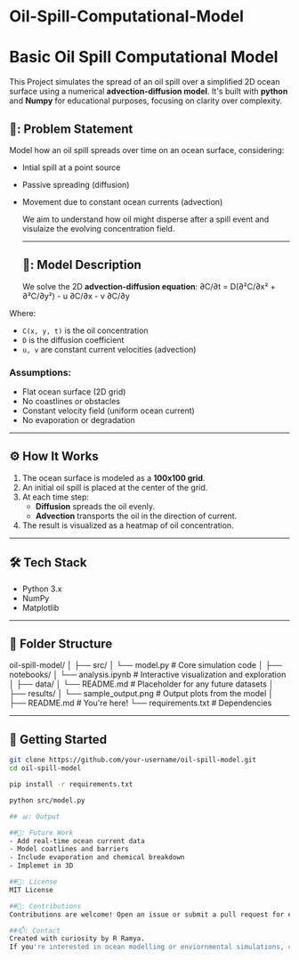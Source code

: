 # Oil-Spill-Computational-Model

# Basic Oil Spill Computational Model
This Project simulates the spread of an oil spill over a simplified 2D ocean surface using a numerical **advection-diffusion model**. It's built with **python** and **Numpy** for educational purposes, focusing on clarity over complexity.

## 📑: Problem Statement
Model how an oil spill spreads over time on an ocean surface, considering:
- Intial spill at a point source
- Passive spreading (diffusion)
- Movement due to constant ocean currents (advection)

  We aim to understand how oil might disperse after a spill event and visulaize the evolving concentration field.

  ---

  ## 📐: Model Description

  We solve the 2D **advection-diffusion equation**: ∂C/∂t = D(∂²C/∂x² + ∂²C/∂y²) - u ∂C/∂x - v ∂C/∂y
  
Where:
- `C(x, y, t)` is the oil concentration
- `D` is the diffusion coefficient
- `u, v` are constant current velocities (advection)

### Assumptions:
- Flat ocean surface (2D grid)
- No coastlines or obstacles
- Constant velocity field (uniform ocean current)
- No evaporation or degradation

---

## :gear: How It Works

1. The ocean surface is modeled as a **100x100 grid**.
2. An initial oil spill is placed at the center of the grid.
3. At each time step:
   - **Diffusion** spreads the oil evenly.
   - **Advection** transports the oil in the direction of current.
4. The result is visualized as a heatmap of oil concentration.

---

## :hammer_and_wrench: Tech Stack

- Python 3.x
- NumPy
- Matplotlib

---

## :floppy_disk: Folder Structure
oil-spill-model/ │ ├── src/ │ └── model.py # Core simulation code │ ├── notebooks/ │ └── analysis.ipynb # Interactive visualization and exploration │ ├── data/ │ └── README.md # Placeholder for any future datasets │ ├── results/ │ └── sample_output.png # Output plots from the model │ ├── README.md # You're here! └── requirements.txt # Dependencies


---

## :rocket: Getting Started

```bash
git clone https://github.com/your-username/oil-spill-model.git
cd oil-spill-model

pip install -r requirements.txt

python src/model.py

## 📊: Output

##🤔: Future Work
- Add real-time ocean current data
- Model coatlines and barriers
- Include evaporation and chemical breakdown
- Implemet in 3D

##📜: License
MIT License

##🤝: Contributions
Contributions are welcome! Open an issue or submit a pull request for enhancements or fixes.

##📫: Contact
Created with curiosity by R Ramya.
If you're interested in ocean modelling or enviornmental simulations, connect with me!
